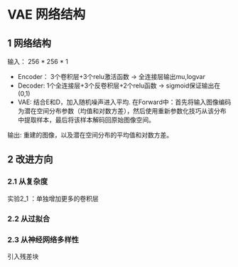 # VAE 网络结构

## 1 网络结构

输入： 256 * 256 * 1

- Encoder： 3个卷积层+3个relu激活函数 -> 全连接层输出mu,logvar
- Decoder: 1个全连接层+3个反卷积层+2个relu函数 -> sigmoid保证输出在(0,1)
- VAE: 结合E和D，加入随机噪声进入平均. 在Forward中：首先将输入图像编码为潜在空间分布参数（均值和对数方差），然后使用重新参数化技巧从该分布中提取样本，最后将该样本解码回原始图像空间。

输出: 重建的图像，以及潜在空间分布的平均值和对数方差。

## 2 改进方向

### 2.1 从复杂度

实验2_1 ：单独增加更多的卷积层


### 2.2 从过拟合

### 2.3 从神经网络多样性

引入残差块

